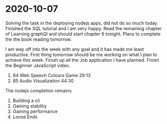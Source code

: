 # 2020-10-07

Solving the task in the deploying nodejs apps, did not do so much today. Finished the SQL tutorial and I am very happy. Read the remaining chapter of Learning graphQl and should start chapter 6 tonight. Plans to complete the the book reading tomorrow.

I am way off into the week with any goal and it has made me least productive. First thing tomorrow should be me working on what I plan to achieve this week. Finish up all the Job application I have planned. Finish the Beginner JavaScript video.

1. 84 Web Speech Colours Game 29:13
2. 85 Audio Visualization 44:30

The nodejs completion remains

1. Building a cli
2. Gaining stability
3. Gaining performance
4. Loose Ends
